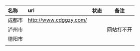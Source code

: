 | 名称   | url                    | 状态 | 备注       |
| :----- | :--------------------- | :--- | ---------- |
| 成都市 | http://www.cdggzy.com/ |      |            |
| 泸州市 |                        |      | 网站打不开 |
| 德阳市 |                        |      |            |
|        |                        |      |            |

